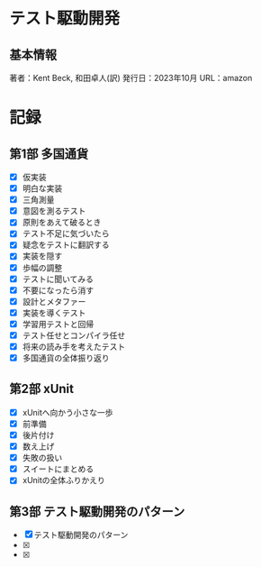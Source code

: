 # テスト駆動開発
## 基本情報
著者：Kent Beck, 和田卓人(訳)
発行日：2023年10月
URL：amazon

# 記録
## 第1部 多国通貨
- [x] 仮実装
- [x] 明白な実装
- [x] 三角測量
- [x] 意図を測るテスト
- [x] 原則をあえて破るとき
- [x] テスト不足に気づいたら 
- [x] 疑念をテストに翻訳する
- [x] 実装を隠す
- [x] 歩幅の調整
- [x] テストに聞いてみる
- [x] 不要になったら消す
- [x] 設計とメタファー
- [x] 実装を導くテスト
- [x] 学習用テストと回帰
- [x] テスト任せとコンパイラ任せ
- [x] 将来の読み手を考えたテスト
- [x] 多国通貨の全体振り返り

## 第2部 xUnit
- [x] xUnitへ向かう小さな一歩 
- [x] 前準備
- [x] 後片付け
- [x] 数え上げ
- [x] 失敗の扱い
- [x] スイートにまとめる
- [x] xUnitの全体ふりかえり

## 第3部 テスト駆動開発のパターン
- [x] テスト駆動開発のパターン
- [x] 
- [x] 
